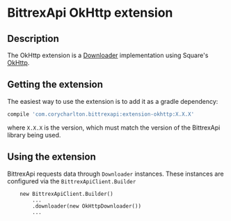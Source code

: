 # BittrexApi OkHttp extension #

## Description ##

The OkHttp extension is a [Downloader][] implementation using Square's [OkHttp][].

[Downloader]: https://corycharlton.github.io/BittrexApi/reference/com/corycharlton/bittrexapi/Downloader.html
[OkHttp]: https://square.github.io/okhttp/

## Getting the extension ##

The easiest way to use the extension is to add it as a gradle dependency:

```gradle
compile 'com.corycharlton.bittrexapi:extension-okhttp:X.X.X'
```

where `X.X.X` is the version, which must match the version of the BittrexApi library being used.

## Using the extension ##

BittrexApi requests data through `Downloader` instances. These instances are configured via the `BittrexApiClient.Builder`

```
	new BittrexApiClient.Builder()
		...
		.downloader(new OkHttpDownloader())
		...
```

